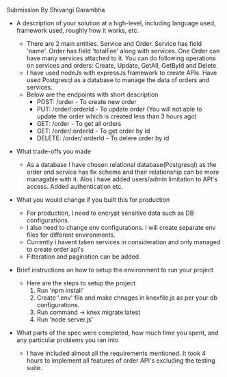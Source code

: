 
Submission By Shivangi Garambha

- A description of your solution at a high-level, including language used, framework used, roughly how it works, etc.
    - There are 2 main entities. Service and Order. Service has field 'name'. Order has field 'totalFee' along with services. One Order can have many services attached to it. You can do following operations on services and orders: Create, Update, GetAll, GetById and Delete.
    - I have used nodeJs with expressJs framework to create APIs. Have used Postgresql as a database to manage the data of orders and services.
    - Below are the endpoints with short description
      - POST: /order - To create new order
      - PUT: /order/:orderId - To update order (You will not able to update the order which is created less than 3 hours ago)
      - GET: /order - To get all orders
      - GET: /order/:orderId - To get order by Id
      - DELETE: /order/:orderId - To delere order by id

- What trade-offs you made
    - As a database I have chosen relational database(Postgresql) as the order and service has fix schema and their relationship can be more managable with it.
    Alos i have added users/admin limitation to API's access.
    Added authentication etc.

- What you would change if you built this for production
    - For production, I need to encrypt sensitive data such as DB configurations.
    - I also need to change env configurations. I will create separate env files for different environments.
    - Currently i havent taken services in consideration and only managed to create order api's
    - Filteration and pagination can be added.

- Brief instructions on how to setup the environment to run your project
    - Here are the steps to setup the project
      1. Run 'npm install'
      2. Create '.env' file and make chnages in knexfile.js as per your db configurations.
      3. Run command -> knex migrate:latest
      4. Run 'node server.js'
   

- What parts of the spec were completed, how much time you spent, and any particular problems you ran into
  - I have included almost all the requirements mentioned. It took 4 hours to implement all features of order API's excluding the testing suite.